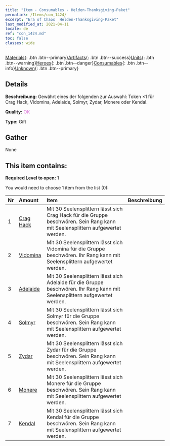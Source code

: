 ```yaml
---
title: "Item - Consumables - Helden-Thanksgiving-Paket"
permalink: /Items/con_1424/
excerpt: "Era of Chaos  Helden-Thanksgiving-Paket"
last_modified_at: 2021-04-11
locale: de
ref: "con_1424.md"
toc: false
classes: wide
---
```

 [Materials](/de/Items/){: .btn .btn--primary}[Artifacts](/de/Items/Artifacts/){: .btn .btn--success}[Units](/de/Items/Units/){: .btn .btn--warning}[Heroes](/de/Items/Heroes/){: .btn .btn--danger}[Consumables](/de/Items/Consumables/){: .btn .btn--info}[Unknown](/de/Items/Unknown/){: .btn .btn--primary}

## Details
 **Beschreibung:** Gewährt eines der folgenden zur Auswahl: Token ×1 für Crag Hack, Vidomina, Adelaide, Solmyr, Zydar, Monere oder Kendal.

 **Quality:** <span style="color: #DA70D6">OK</span>

 **Type:** Gift

## Gather

  None

## This item contains:

 **Required Level to open:** 1

 You would need to choose 1 item from the list (0):

  | Nr | Amount |     Item    | Beschreibung |
  |:---|:-------|:------------|:-----------:|
  | 1 | [Crag Hack](/de/Items/her_375/) | Mit 30 Seelensplittern lässt sich Crag Hack für die Gruppe beschwören. Sein Rang kann mit Seelensplittern aufgewertet werden. | 
  | 2 | [Vidomina](/de/Items/her_372/) | Mit 30 Seelensplittern lässt sich Vidomina für die Gruppe beschwören. Ihr Rang kann mit Seelensplittern aufgewertet werden. | 
  | 3 | [Adelaide](/de/Items/her_359/) | Mit 30 Seelensplittern lässt sich Adelaide für die Gruppe beschwören. Ihr Rang kann mit Seelensplittern aufgewertet werden. | 
  | 4 | [Solmyr](/de/Items/her_386/) | Mit 30 Seelensplittern lässt sich Solmyr für die Gruppe beschwören. Sein Rang kann mit Seelensplittern aufgewertet werden. | 
  | 5 | [Zydar](/de/Items/her_385/) | Mit 30 Seelensplittern lässt sich Zydar für die Gruppe beschwören. Sein Rang kann mit Seelensplittern aufgewertet werden. | 
  | 6 | [Monere](/de/Items/her_379/) | Mit 30 Seelensplittern lässt sich Monere für die Gruppe beschwören. Sein Rang kann mit Seelensplittern aufgewertet werden. | 
  | 7 | [Kendal](/de/Items/her_363/) | Mit 30 Seelensplittern lässt sich Kendal für die Gruppe beschwören. Sein Rang kann mit Seelensplittern aufgewertet werden. | 
